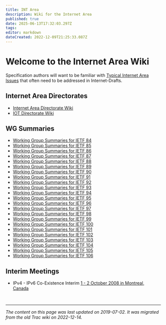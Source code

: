 ```yaml
---
title: INT Area 
description: Wiki for the Internet Area
published: true
date: 2025-06-13T17:32:03.297Z
tags: 
editor: markdown
dateCreated: 2022-12-09T21:25:33.087Z
---
```


# Welcome to the Internet Area Wiki 

Specification authors will want to be familiar with [Typical Internet Area Issues](/group/int/IntAreaIssues) that often need to be addressed in Internet-Drafts.

## Internet Area Directorates

* [Internet Area Directorate Wiki](/group/int/IntDirWiki)
* [IOT Directorate Wiki](/group/iotdir)

## WG Summaries

* [Working Group Summaries for IETF 84](/group/int/IETF84)
* [Working Group Summaries for IETF 85](/group/int/IETF85)
* [Working Group Summaries for IETF 86](/group/int/IETF86)
* [Working Group Summaries for IETF 87](/group/int/IETF87)
* [Working Group Summaries for IETF 88](/group/int/IETF88)
* [Working Group Summaries for IETF 89](/group/int/IETF89)
* [Working Group Summaries for IETF 90](/group/int/IETF90)
* [Working Group Summaries for IETF 91](/group/int/IETF91)
* [Working Group Summaries for IETF 92](/group/int/IETF92)
* [Working Group Summaries for IETF 93](/group/int/IETF93)
* [Working Group Summaries for IETF 94](/group/int/IETF94)
* [Working Group Summaries for IETF 95](/group/int/IETF95)
* [Working Group Summaries for IETF 96](/group/int/IETF96)
* [Working Group Summaries for IETF 97](/group/int/IETF97)
* [Working Group Summaries for IETF 98](/group/int/IETF98)
* [Working Group Summaries for IETF 99](/group/int/IETF99)
* [Working Group Summaries for IETF 100](/group/int/IETF100)
* [Working Group Summaries for IETF 101](/group/int/IETF101)
* [Working Group Summaries for IETF 102](/group/int/IETF102)
* [Working Group Summaries for IETF 103](/group/int/IETF103)
* [Working Group Summaries for IETF 104](/group/int/IETF104)
* [Working Group Summaries for IETF 105](/group/int/IETF105)
* [Working Group Summaries for IETF 106](/group/int/IETF106)

## Interim Meetings

* IPv4 - IPv6 Co-Existence Interim
 [1 - 2 October 2008 in Montreal, Canada](/group/int/v4v6interim) 
 
 
 &nbsp;
 &nbsp;
 &nbsp;
 
 ---
 
 *The content on this page was last updated on 2019-07-02. It was migrated from the old Trac wiki on 2022-12-14.*

